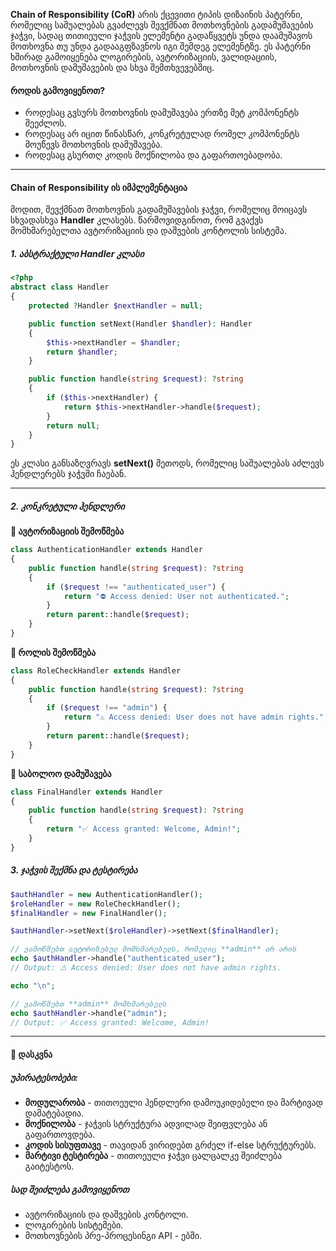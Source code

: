 
**Chain of Responsibility (CoR)** არის ქცევითი ტიპის დიზაინის პატერნი, რომელიც საშუალებას გვაძლევს შევქმნათ მოთხოვნების გადამუშავების ჯაჭვი, სადაც თითიეული ჯაჭვის ელემენტი გადაწყვეტს უნდა დაამუშავოს მოთხოვნა თუ უნდა გადააგფზავნოს იგი შემდეგ ელემენტზე. ეს პატერნი ხშირად გამოიყენება ლოგირების, ავტორიზაციის, ვალიდაციის, მოთხოვნის დამუშავების და სხვა შემთხვევებშიც.

#### როდის გამოვიყენოთ?
- როდესაც გვსურს მოთხოვნის დამუშავება ერთზე მეტ კომპონენტს შეეძლოს.
- როდესაც არ იცით წინასწარ, კონკრეტულად რომელ კომპონენტს მოუწევს მოთხოვნის დამუშავება.
- როდესაც გსურთღ კოდის მოქნილობა და გაფართოებადობა.

---

#### Chain of Responsibility ის იმპლემენტაცია

მოდით, შევქმნათ მოთხოვნის გადამუშავების ჯაჭვი, რომელიც მოიცავს სხვადასხვა **Handler** კლასებს. წარმოვიდგინოთ, რომ გვაქვს მომხმარებელთა ავტორიზაციის და დაშვების კონტოლის სისტემა.

##### 1. აბსტრაქტული Handler კლასი

```php
<?php
abstract class Handler
{
    protected ?Handler $nextHandler = null;

    public function setNext(Handler $handler): Handler
    {
        $this->nextHandler = $handler;
        return $handler;
    }

    public function handle(string $request): ?string
    {
        if ($this->nextHandler) {
            return $this->nextHandler->handle($request);
        }
        return null;
    }
}
```

ეს კლასი განსაზღვრავს **setNext()** მეთოდს, რომელიც საშუალებას აძლევს ჰენდლერებს ჯაჭვში ჩაებან.

---

##### 2. კონკრეტული ჰენდლერი

**🔸 ავტორიზაციის შემოწმება**
```php
class AuthenticationHandler extends Handler
{
    public function handle(string $request): ?string
    {
        if ($request !== "authenticated_user") {
            return "⛔ Access denied: User not authenticated.";
        }
        return parent::handle($request);
    }
}
```

**🔸 როლის შემოწმება**
```php
class RoleCheckHandler extends Handler
{
    public function handle(string $request): ?string
    {
        if ($request !== "admin") {
            return "⚠️ Access denied: User does not have admin rights.";
        }
        return parent::handle($request);
    }
}
```

**🔸 საბოლოო დამუშავება**

```php
class FinalHandler extends Handler
{
    public function handle(string $request): ?string
    {
        return "✅ Access granted: Welcome, Admin!";
    }
}
```


##### 3. ჯაჭვის შექმნა და ტესტირება

```php
$authHandler = new AuthenticationHandler();
$roleHandler = new RoleCheckHandler();
$finalHandler = new FinalHandler();

$authHandler->setNext($roleHandler)->setNext($finalHandler);

// ვამოწმებთ ავტორიზებულ მომხმარებელს, რომელიც **admin** არ არის
echo $authHandler->handle("authenticated_user"); 
// Output: ⚠️ Access denied: User does not have admin rights.

echo "\n";

// ვამოწმებთ **admin** მომხმარებელს
echo $authHandler->handle("admin"); 
// Output: ✅ Access granted: Welcome, Admin!
```

---

#### 🚀 დასკვნა

##### უპირატესობები:
- **მოდულარობა** - თითოეული ჰენდლერი დამოუკიდებელი და მარტივად დამატებადია.
- **მოქნილობა** - ჯაჭვის სტრუქტურა ადვილად შეიფვლება ან გაფართოვდება.
- **კოდის სისუფთავე** - თავიდან ვირიდებთ გრძელ if-else სტრუქტურებს.
- **მარტივი ტესტირება** - თითოეული ჯაჭვი ცალცალკე შეიძლება გაიტესტოს.

##### სად შეიძლება გამოვიყენოთ
- ავტორიზაციის და დაშვების კონტოლი.
- ლოგირების სისტემები.
- მოთხოვნების პრე-პროცესინგი API - ებში.